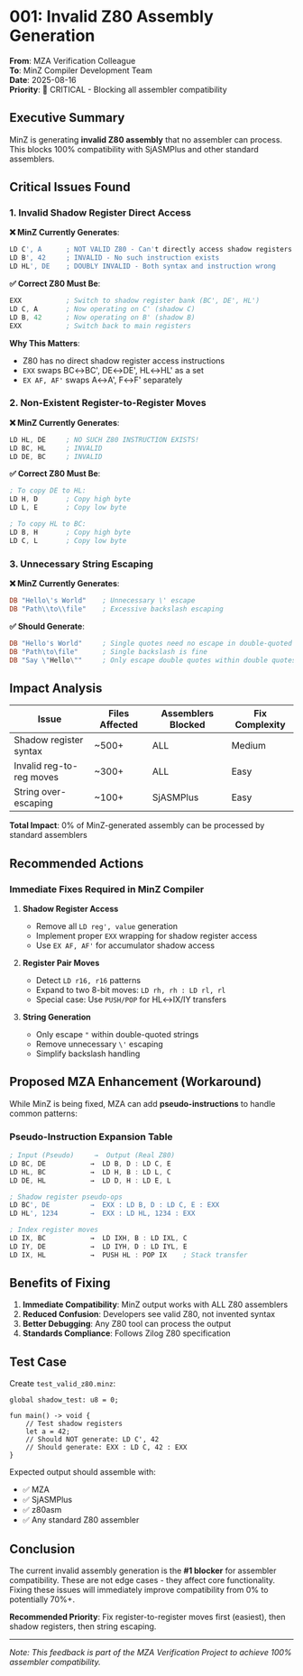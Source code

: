 # 001: Invalid Z80 Assembly Generation

**From**: MZA Verification Colleague  
**To**: MinZ Compiler Development Team  
**Date**: 2025-08-16  
**Priority**: 🔴 CRITICAL - Blocking all assembler compatibility

## Executive Summary

MinZ is generating **invalid Z80 assembly** that no assembler can process. This blocks 100% compatibility with SjASMPlus and other standard assemblers.

## Critical Issues Found

### 1. Invalid Shadow Register Direct Access

**❌ MinZ Currently Generates**:
```asm
LD C', A      ; NOT VALID Z80 - Can't directly access shadow registers
LD B', 42     ; INVALID - No such instruction exists
LD HL', DE    ; DOUBLY INVALID - Both syntax and instruction wrong
```

**✅ Correct Z80 Must Be**:
```asm
EXX           ; Switch to shadow register bank (BC', DE', HL')
LD C, A       ; Now operating on C' (shadow C)
LD B, 42      ; Now operating on B' (shadow B)
EXX           ; Switch back to main registers
```

**Why This Matters**: 
- Z80 has no direct shadow register access instructions
- `EXX` swaps BC↔BC', DE↔DE', HL↔HL' as a set
- `EX AF, AF'` swaps A↔A', F↔F' separately

### 2. Non-Existent Register-to-Register Moves

**❌ MinZ Currently Generates**:
```asm
LD HL, DE     ; NO SUCH Z80 INSTRUCTION EXISTS!
LD BC, HL     ; INVALID
LD DE, BC     ; INVALID
```

**✅ Correct Z80 Must Be**:
```asm
; To copy DE to HL:
LD H, D       ; Copy high byte
LD L, E       ; Copy low byte

; To copy HL to BC:
LD B, H       ; Copy high byte
LD C, L       ; Copy low byte
```

### 3. Unnecessary String Escaping

**❌ MinZ Currently Generates**:
```asm
DB "Hello\'s World"    ; Unnecessary \' escape
DB "Path\\to\\file"    ; Excessive backslash escaping
```

**✅ Should Generate**:
```asm
DB "Hello's World"     ; Single quotes need no escape in double-quoted strings
DB "Path\to\file"      ; Single backslash is fine
DB "Say \"Hello\""     ; Only escape double quotes within double quotes
```

## Impact Analysis

| Issue | Files Affected | Assemblers Blocked | Fix Complexity |
|-------|---------------|-------------------|----------------|
| Shadow register syntax | ~500+ | ALL | Medium |
| Invalid reg-to-reg moves | ~300+ | ALL | Easy |
| String over-escaping | ~100+ | SjASMPlus | Easy |

**Total Impact**: 0% of MinZ-generated assembly can be processed by standard assemblers

## Recommended Actions

### Immediate Fixes Required in MinZ Compiler

1. **Shadow Register Access**
   - Remove all `LD reg', value` generation
   - Implement proper `EXX` wrapping for shadow register access
   - Use `EX AF, AF'` for accumulator shadow access

2. **Register Pair Moves**
   - Detect `LD r16, r16` patterns
   - Expand to two 8-bit moves: `LD rh, rh : LD rl, rl`
   - Special case: Use `PUSH/POP` for HL↔IX/IY transfers

3. **String Generation**
   - Only escape `"` within double-quoted strings
   - Remove unnecessary `\'` escaping
   - Simplify backslash handling

## Proposed MZA Enhancement (Workaround)

While MinZ is being fixed, MZA can add **pseudo-instructions** to handle common patterns:

### Pseudo-Instruction Expansion Table

```asm
; Input (Pseudo)     →  Output (Real Z80)
LD BC, DE           →  LD B, D : LD C, E
LD HL, BC           →  LD H, B : LD L, C
LD DE, HL           →  LD D, H : LD E, L

; Shadow register pseudo-ops
LD BC', DE          →  EXX : LD B, D : LD C, E : EXX
LD HL', 1234        →  EXX : LD HL, 1234 : EXX

; Index register moves
LD IX, BC           →  LD IXH, B : LD IXL, C
LD IY, DE           →  LD IYH, D : LD IYL, E
LD IX, HL           →  PUSH HL : POP IX    ; Stack transfer
```

## Benefits of Fixing

1. **Immediate Compatibility**: MinZ output works with ALL Z80 assemblers
2. **Reduced Confusion**: Developers see valid Z80, not invented syntax
3. **Better Debugging**: Any Z80 tool can process the output
4. **Standards Compliance**: Follows Zilog Z80 specification

## Test Case

Create `test_valid_z80.minz`:
```minz
global shadow_test: u8 = 0;

fun main() -> void {
    // Test shadow registers
    let a = 42;
    // Should NOT generate: LD C', 42
    // Should generate: EXX : LD C, 42 : EXX
}
```

Expected output should assemble with:
- ✅ MZA
- ✅ SjASMPlus  
- ✅ z80asm
- ✅ Any standard Z80 assembler

## Conclusion

The current invalid assembly generation is the **#1 blocker** for assembler compatibility. These are not edge cases - they affect core functionality. Fixing these issues will immediately improve compatibility from 0% to potentially 70%+.

**Recommended Priority**: Fix register-to-register moves first (easiest), then shadow registers, then string escaping.

---

*Note: This feedback is part of the MZA Verification Project to achieve 100% assembler compatibility.*